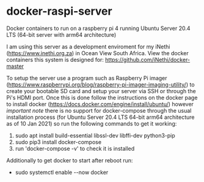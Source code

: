 # docker-raspi-server
Docker containers to run on a raspberry pi 4 running Ubuntu Server 20.4 LTS (64-bit server with arm64 architecture)

I am using this server as a development enviroment for my iNethi (https://www.inethi.org.za) in Ocean View South Africa. View the docker containers this system is designed for: https://github.com/iNethi/docker-master

To setup the server use a program such as Raspberry Pi imager (https://www.raspberrypi.org/blog/raspberry-pi-imager-imaging-utility/) to create your bootable SD card and setup your server via SSH or through the Pi's HDMI port. Once this is done follow the instructions on the docker page to install docker (https://docs.docker.com/engine/install/ubuntu/) however *important note* there is no support for docker-compose through the usual installation process (for Ubuntu Server 20.4 LTS 64-bit arm64 architecture as of 10 Jan 2021) so run the following commands to get it working:
1. sudo apt install build-essential libssl-dev libffi-dev python3-pip
2. sudo pip3 install docker-compose
3. run 'docker-compose -v' to check it is installed

Additionally to get docker to start after reboot run:
- sudo systemctl enable --now docker
